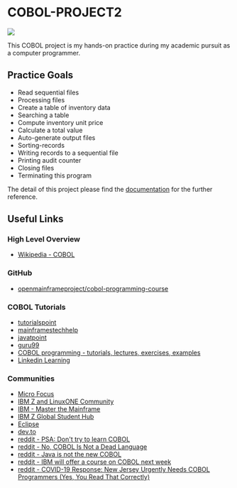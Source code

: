 # COBOL-PROJECT2
![](https://www.openmainframeproject.org/wp-content/uploads/sites/11/2021/02/Screen-Shot-2021-02-02-at-5.04.01-PM.png)

This COBOL project is my hands-on practice during my academic pursuit as a computer programmer. 
## Practice Goals
- Read sequential files
- Processing files
- Create a table of inventory data
- Searching a table
- Compute inventory unit price
- Calculate a total value
- Auto-generate output files
- Sorting-records
- Writing records to a sequential file
- Printing audit counter
- Closing files
- Terminating this program

The detail of this project please find the [documentation](https://github.com/yuyunChu/COBOL-PROJECT2/blob/main/PROJECT%202%20SPRING%202020%20-%20CYY.pdf) for the further reference.

## Useful Links
### High Level Overview
- [Wikipedia - COBOL](https://en.wikipedia.org/wiki/COBOL)

### GitHub
- [openmainframeproject/cobol-programming-course](https://github.com/openmainframeproject/cobol-programming-course)

### COBOL Tutorials
- [tutorialspoint](https://www.tutorialspoint.com/cobol/index.htm)
- [mainframestechhelp](https://www.mainframestechhelp.com/tutorials/cobol)
- [javatpoint](https://www.javatpoint.com/cobol)
- [guru99](https://www.guru99.com/learn-cobol-programming-tutorial.html)
- [COBOL programming - tutorials, lectures, exercises, examples](http://www.csis.ul.ie/cobol)
- [Linkedin Learning](https://www.linkedin.com/learning/topics/cobol?u=2199673)

### Communities
- [Micro Focus](https://community.microfocus.com)
- [IBM Z and LinuxONE Community](https://www.ibm.com/community/z)
- [IBM - Master the Mainframe](https://www.ibm.com/it-infrastructure/z/education/master-the-mainframe)
- [IBM Z Global Student Hub](https://community.ibm.com/community/user/ibmz-and-linuxone/groups/group-home?CommunityKey=27b746cd-ca36-49bb-a1ad-01e7aec7d9aa)
- [Eclipse](https://www.eclipse.org/forums/index.php/f/144)
- [dev.to](https://dev.to/t/cobol)
- [reddit - PSA: Don't try to learn COBOL](https://www.reddit.com/r/learnprogramming/comments/g5zvpa/psa_dont_try_to_learn_cobol)
- [reddit - No, COBOL Is Not a Dead Language](https://www.reddit.com/r/programming/comments/lffyb0/no_cobol_is_not_a_dead_language)
- [reddit - Java is not the new COBOL](https://www.reddit.com/r/programming/comments/m2gsx/java_is_not_the_new_cobol)
- [reddit - IBM will offer a course on COBOL next week](https://www.reddit.com/r/programming/comments/fysxgs/ibm_will_offer_a_course_on_cobol_next_week)
- [reddit - COVID-19 Response: New Jersey Urgently Needs COBOL Programmers (Yes, You Read That Correctly)](https://www.reddit.com/r/programming/comments/fv5vy7/covid19_response_new_jersey_urgently_needs_cobol)
